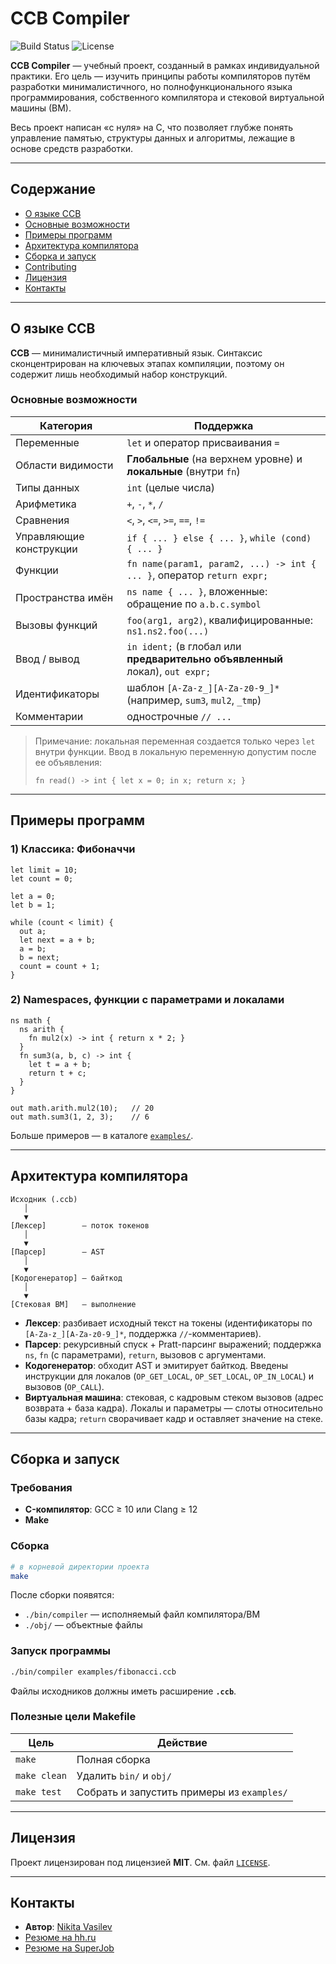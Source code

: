 # CCB Compiler

![Build Status](https://img.shields.io/badge/build-passing-brightgreen)
![License](https://img.shields.io/badge/license-MIT-blue)

**CCB Compiler** — учебный проект, созданный в рамках индивидуальной практики. Его цель — изучить принципы работы компиляторов путём разработки минималистичного, но полнофункционального языка программирования, собственного компилятора и стековой виртуальной машины (ВМ).

Весь проект написан «с нуля» на C, что позволяет глубже понять управление памятью, структуры данных и алгоритмы, лежащие в основе средств разработки.

---

## Содержание

* [О языке CCB](#о-языке-ccb)
* [Основные возможности](#основные-возможности)
* [Примеры программ](#примеры-программ)
* [Архитектура компилятора](#архитектура-компилятора)
* [Сборка и запуск](#сборка-и-запуск)
* [Contributing](#contributing)
* [Лицензия](#лицензия)
* [Контакты](#контакты)

---

## О языке CCB

**CCB** — минималистичный императивный язык. Синтаксис сконцентрирован на ключевых этапах компиляции, поэтому он содержит лишь необходимый набор конструкций.

### Основные возможности

| Категория               | Поддержка                                                                    |
| ----------------------- | ---------------------------------------------------------------------------- |
| Переменные              | `let` и оператор присваивания `=`                                            |
| Области видимости       | **Глобальные** (на верхнем уровне) и **локальные** (внутри `fn`)             |
| Типы данных             | `int` (целые числа)                                                          |
| Арифметика              | `+`, `-`, `*`, `/`                                                           |
| Сравнения               | `<`, `>`, `<=`, `>=`, `==`, `!=`                                             |
| Управляющие конструкции | `if { ... } else { ... }`, `while (cond) { ... }`                            |
| Функции                 | `fn name(param1, param2, ...) -> int { ... }`, оператор `return expr;`       |
| Пространства имён       | `ns name { ... }`, вложенные: обращение по `a.b.c.symbol`                    |
| Вызовы функций          | `foo(arg1, arg2)`, квалифицированные: `ns1.ns2.foo(...)`                     |
| Ввод / вывод            | `in ident;` (в глобал или **предварительно объявленный** локал), `out expr;` |
| Идентификаторы          | шаблон `[A-Za-z_][A-Za-z0-9_]*` (например, `sum3`, `mul2`, `_tmp`)           |
| Комментарии             | однострочные `// ...`                                                        |

> Примечание: локальная переменная создается только через `let` внутри функции. Ввод в локальную переменную допустим после ее объявления:
>
> ```ccb
> fn read() -> int { let x = 0; in x; return x; }
> ```

---

## Примеры программ

### 1) Классика: Фибоначчи

```ccb
let limit = 10;
let count = 0;

let a = 0;
let b = 1;

while (count < limit) {
  out a;
  let next = a + b;
  a = b;
  b = next;
  count = count + 1;
}
```

### 2) Namespaces, функции с параметрами и локалами

```ccb
ns math {
  ns arith {
    fn mul2(x) -> int { return x * 2; }
  }
  fn sum3(a, b, c) -> int {
    let t = a + b;
    return t + c;
  }
}

out math.arith.mul2(10);   // 20
out math.sum3(1, 2, 3);    // 6
```

Больше примеров — в каталоге [`examples/`](./examples/).

---

## Архитектура компилятора

```text
Исходник (.ccb)
   │
   ▼
[Лексер]        — поток токенов
   │
   ▼
[Парсер]        — AST
   │
   ▼
[Кодогенератор] — байткод
   │
   ▼
[Стековая ВМ]   — выполнение
```

* **Лексер**: разбивает исходный текст на токены (идентификаторы по `[A-Za-z_][A-Za-z0-9_]*`, поддержка `//`-комментариев).
* **Парсер**: рекурсивный спуск + Pratt-парсинг выражений; поддержка `ns`, `fn` (с параметрами), `return`, вызовов с аргументами.
* **Кодогенератор**: обходит AST и эмитирует байткод. Введены инструкции для локалов (`OP_GET_LOCAL`, `OP_SET_LOCAL`, `OP_IN_LOCAL`) и вызовов (`OP_CALL`).
* **Виртуальная машина**: стековая, с кадровым стеком вызовов (адрес возврата + база кадра). Локалы и параметры — слоты относительно базы кадра; `return` сворачивает кадр и оставляет значение на стеке.

---

## Сборка и запуск

### Требования

* **C-компилятор**: GCC ≥ 10 или Clang ≥ 12
* **Make**

### Сборка

```bash
# в корневой директории проекта
make
```

После сборки появятся:

* `./bin/compiler` — исполняемый файл компилятора/ВМ
* `./obj/` — объектные файлы

### Запуск программы

```bash
./bin/compiler examples/fibonacci.ccb
```

Файлы исходников должны иметь расширение **`.ccb`**.

### Полезные цели Makefile

| Цель         | Действие                                   |
| ------------ | ------------------------------------------ |
| `make`       | Полная сборка                              |
| `make clean` | Удалить `bin/` и `obj/`                    |
| `make test`  | Собрать и запустить примеры из `examples/` |

---

## Лицензия

Проект лицензирован под лицензией **MIT**. См. файл [`LICENSE`](./LICENSE).

---

## Контакты

* **Автор**: [Nikita Vasilev](https://github.com/Sn0vvl4nd3R)
* [Резюме на hh.ru](https://hh.ru/resume/93e51b7dff0efd6fda0039ed1f506571426941)
* [Резюме на SuperJob](https://www.superjob.ru/resume/razrabotchik-c-55732969.html)
